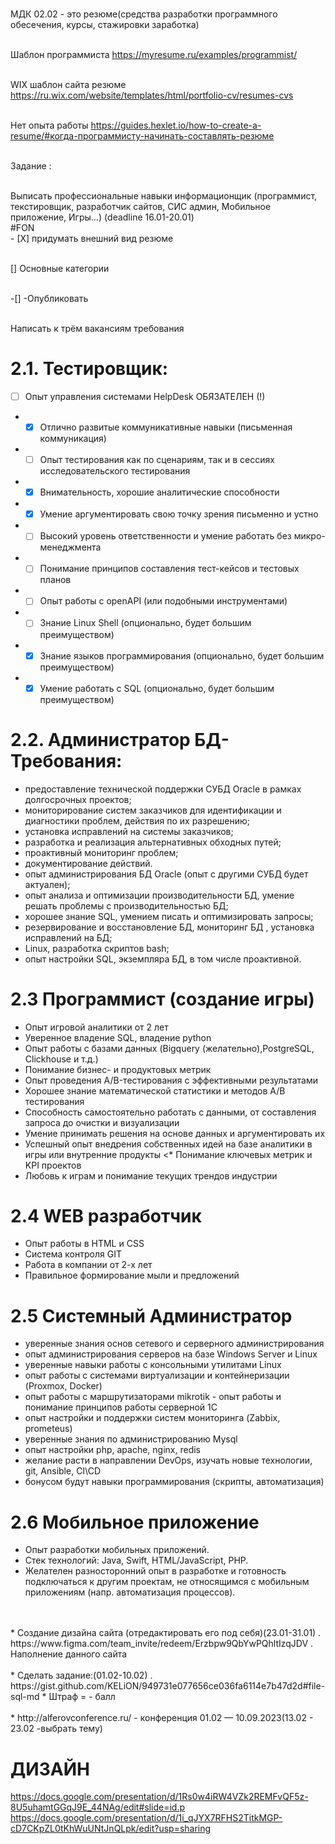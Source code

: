 <br/>МДК 02.02 - это резюме(средства разработки программного обесечения, курсы, стажировки заработка)

<br/>Шаблон программиста https://myresume.ru/examples/programmist/

<br/>WIX шаблон сайта резюме https://ru.wix.com/website/templates/html/portfolio-cv/resumes-cvs

<br/>Нет опыта работы https://guides.hexlet.io/how-to-create-a-resume/#когда-программисту-начинать-составлять-резюме

<br/>Задание :

<br/>Выписать профессиональные навыки информационщик (программист, текстировщик, разработчик сайтов, СИС админ, Мобильное приложение, Игры...) (deadline 16.01-20.01)
<br/>#FON</br> - [X] придумать внешний вид резюме

<br/> [] Основные категории

<br/> -[] -Опубликовать

<br/>Написать к трём вакансиям требования 
# 2.1. Тестировщик:

- [ ]  Опыт управления системами HelpDesk ОБЯЗАТЕЛЕН (!)
 * -[X] Отлично развитые коммуникативные навыки (письменная коммуникация) 
 * -[ ] Опыт тестирования как по сценариям, так и в сессиях исследовательского тестирования 
 * -[X] Внимательность, хорошие аналитические способности
 * -[X] Умение аргументировать свою точку зрения письменно и устно
 * -[ ] Высокий уровень ответственности и умение работать без микро-менеджмента 
 * -[ ] Понимание принципов составления тест-кейсов и тестовых планов 
* -[ ] Опыт работы с openAPI (или подобными инструментами) 
 * -[ ] Знание Linux Shell (опционально, будет большим преимуществом) 
 * -[X] Знание языков программирования (опционально, будет большим преимуществом)
 * -[X] Умение работать с SQL (опционально, будет большим преимуществом)
# 2.2. Администратор БД-Требования:

* предоставление технической поддержки СУБД Oracle в рамках долгосрочных проектов;
* мониторирование систем заказчиков для идентификации и диагностики проблем, действия по их разрешению;
* установка исправлений на системы заказчиков;
 * разработка и реализация альтернативных обходных путей;
* проактивный мониторинг проблем;
* документирование действий.
* опыт администрирования БД Oracle (опыт с другими СУБД будет актуален);
* опыт анализа и оптимизации производительности БД, умение решать проблемы с производительностью БД;
* хорошее знание SQL, умением писать и оптимизировать запросы;
* резервирование и восстановление БД, мониторинг БД , установка исправлений на БД;
* Linux, разработка скриптов bash;
* опыт настройки SQL, экземпляра БД, в том числе проактивной.
# 2.3 Программист (создание игры)

* Опыт игровой аналитики от 2 лет
* Уверенное владение SQL, владение python
* Опыт работы с базами данных (Bigquery (желательно),PostgreSQL, Clickhouse и т.д.)
* Понимание бизнес- и продуктовых метрик
 * Опыт проведения A/B-тестирования с эффективными результатами
* Хорошее знание математической статистики и методов A/B тестирования
*  Способность самостоятельно работать с данными, от составления запроса до очистки и визуализации
* Умение принимать решения на основе данных и аргументировать их
* Успешный опыт внедрения собственных идей на базе аналитики в игры или внутренние продукты
<* Понимание ключевых метрик и KPI проектов
 * Любовь к играм и понимание текущих трендов индустрии
# 2.4 WEB разработчик

* Опыт работы в HTML и CSS
* Система контроля GIT
* Работа в компании от 2-х лет
* Правильное формирование мыли и предложений
# 2.5 Системный Администратор

* уверенные знания основ сетевого и серверного администрирования
* опыт администрирования серверов на базе Windows Server и Linux
* уверенные навыки работы с консольными утилитами Linux
* опыт работы с системами виртуализации и контейнеризации (Proxmox, Docker)
* опыт работы с маршрутизаторами mikrotik - опыт работы и понимание принципов работы серверной 1С
* опыт настройки и поддержки систем мониторинга (Zabbix, prometeus)
* уверенные знания по администрированию Mysql
* опыт настройки php, apache, nginx, redis
* желание расти в направлении DevOps, изучать новые технологии, git, Ansible, CI\CD
* бонусом будут навыки программирования (скрипты, автоматизация)
# 2.6 Мобильное приложение

 * Опыт разработки мобильных приложений.
* Стек технологий: Java, Swift, HTML/JavaScript, PHP.
* Желателен разносторонний опыт в разработке и готовность подключаться к другим проектам, не относящимся с мобильным приложениям (напр. автоматизация процессов).
<br/>
<br/>
* Создание дизайна сайта (отредактировать его под себя)(23.01-31.01) . https://www.figma.com/team_invite/redeem/Erzbpw9QbYwPQhltIzqJDV . Наполнение данного сайта
<br/>
<br/>
* Сделать задание:(01.02-10.02) . https://gist.github.com/KELiON/949731e077656ce036fa6114e7b47d2d#file-sql-md
 * Штраф = - балл
<br/>
<br/>
* http://alferovconference.ru/ - конференция 01.02 — 10.09.2023(13.02 - 23.02 -выбрать тему)

# ДИЗАЙН 
https://docs.google.com/presentation/d/1Rs0w4iRW4VZk2REMFvQF5z-8U5uhamtGGqJ9E_44NAg/edit#slide=id.p
https://docs.google.com/presentation/d/1i_qJYX7RFHS2TitkMGP-cD7CKpZL0tKhWuUNtJnQLpk/edit?usp=sharing
